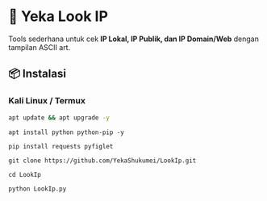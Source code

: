 # 🚀 Yeka Look IP

Tools sederhana untuk cek **IP Lokal, IP Publik, dan IP Domain/Web** dengan tampilan ASCII art.

## 📦 Instalasi

### Kali Linux / Termux
```bash
apt update && apt upgrade -y
```
```
apt install python python-pip -y
```
```
pip install requests pyfiglet
```
```
git clone https://github.com/YekaShukumei/LookIp.git
```
```
cd LookIp
```
```
python LookIp.py
